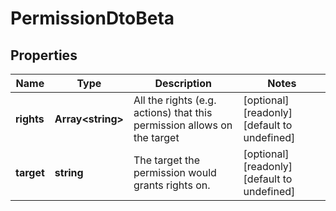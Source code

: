 # PermissionDtoBeta

## Properties

Name | Type | Description | Notes
------------ | ------------- | ------------- | -------------
**rights** | **Array&lt;string&gt;** | All the rights (e.g. actions) that this permission allows on the target | [optional] [readonly] [default to undefined]
**target** | **string** | The target the permission would grants rights on. | [optional] [readonly] [default to undefined]

